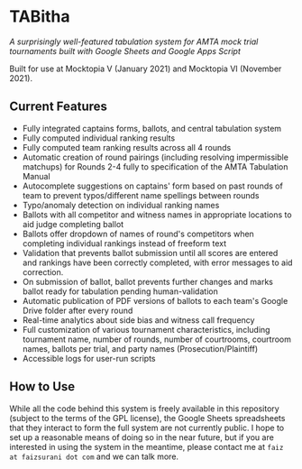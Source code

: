 # TABitha

*A surprisingly well-featured tabulation system for AMTA mock trial tournaments built with Google Sheets and Google Apps Script*

Built for use at Mocktopia V (January 2021) and Mocktopia VI (November 2021).

## Current Features
- Fully integrated captains forms, ballots, and central tabulation system
- Fully computed individual ranking results
- Fully computed team ranking results across all 4 rounds
- Automatic creation of round pairings (including resolving impermissible matchups) for Rounds 2-4 fully to specification of the AMTA Tabulation Manual
- Autocomplete suggestions on captains' form based on past rounds of team to prevent typos/different name spellings between rounds
- Typo/anomaly detection on individual ranking names
- Ballots with all competitor and witness names in appropriate locations to aid judge completing ballot
- Ballots offer dropdown of names of round's competitors when completing individual rankings instead of freeform text
- Validation that prevents ballot submission until all scores are entered and rankings have been correctly completed, with error messages to aid correction.
- On submission of ballot, ballot prevents further changes and marks ballot ready for tabulation pending human-validation
- Automatic publication of PDF versions of ballots to each team's Google Drive folder after every round
- Real-time analytics about side bias and witness call frequency
- Full customization of various tournament characteristics, including tournament name, number of rounds, number of courtrooms, courtroom names, ballots per trial, and party names (Prosecution/Plaintiff)
- Accessible logs for user-run scripts

## How to Use

While all the code behind this system is freely available in this repository (subject to the terms of the GPL license), the Google Sheets spreadsheets that they interact to form the full system are not currently public. I hope to set up a reasonable means of doing so in the near future, but if you are interested in using the system in the meantime, please contact me at `faiz at faizsurani dot com` and we can talk more.
